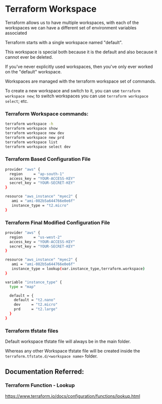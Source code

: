 # Terraform Workspace

Terraform allows us to have multiple workspaces, with each of the workspaces we can have a different set of environment variables associated

Terraform starts with a single workspace named "default".

This workspace is special both because it is the default and also because it cannot ever be deleted.

If you've never explicitly used workspaces, then you've only ever worked on the "default" workspace.

Workspaces are managed with the terraform workspace set of commands. 

To create a new workspace and switch to it, you can use `terraform workspace new`; to switch workspaces you can use `terraform workspace select`; etc.


### Terraform Workspace commands:
```sh
terraform workspace -h
terraform workspace show
terraform workspace new dev
terraform workspace new prd
terraform workspace list
terraform workspace select dev
```

### Terraform Based Configuration File
```sh
provider "aws" {
  region     = "ap-south-1"
  access_key = "YOUR-ACCESS-KEY"
  secret_key = "YOUR-SECRET-KEY"
}

resource "aws_instance" "myec2" {
   ami = "ami-082b5a644766e0e6f"
   instance_type = "t2.micro"
}
```

### Terraform Final Modified Configuration File
```sh
provider "aws" {
  region     = "us-west-2"
  access_key = "YOUR-ACCESS-KEY"
  secret_key = "YOUR-SECRET-KEY"
}

resource "aws_instance" "myec2" {
   ami = "ami-082b5a644766e0e6f"
   instance_type = lookup(var.instance_type,terraform.workspace)
}

variable "instance_type" {
  type = "map"

  default = {
    default = "t2.nano"
    dev     = "t2.micro"
    prd     = "t2.large"
  }
}
```
### Terraform tfstate files

Default workspace tfstate file will always be in the main folder. 

Whereas any other Workspace tfstate file will be created inside the `terraform.tfstate.d/<workspace name>` folder.


## Documentation Referred:

### Terraform Function - Lookup

https://www.terraform.io/docs/configuration/functions/lookup.html

